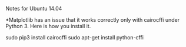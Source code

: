 Notes for Ubuntu 14.04

*Matplotlib has an issue that it works correctly only with cairocffi under Python 3. Here is how you install it.

  sudo pip3 install cairocffi
  sudo apt-get install python-cffi
